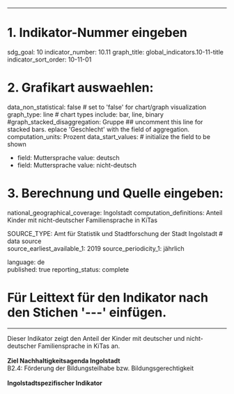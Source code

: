  ---
# 1. Indikator-Nummer eingeben 
sdg_goal: 10 
indicator_number: 10.11
graph_title: global_indicators.10-11-title
indicator_sort_order: 10-11-01
 
# 2. Grafikart auswaehlen: 
data_non_statistical: false  # set to 'false' for chart/graph visualization 
graph_type: line  # chart types include: bar, line, binary 
#graph_stacked_disaggregation: Gruppe  ## uncomment this line for stacked bars. eplace 'Geschlecht' with the field of aggregation. 
computation_units: Prozent
data_start_values:  # initialize the field to be shown  
 - field: Muttersprache 
   value: deutsch 
 - field: Muttersprache
   value: nicht-deutsch 

# 3. Berechnung und Quelle eingeben: 
national_geographical_coverage: Ingolstadt 
computation_definitions: Anteil Kinder mit nicht-deutscher Familiensprache in KiTas

SOURCE_TYPE: Amt für Statistik und Stadtforschung der Stadt Ingolstadt # data source  
source_earliest_available_1: 2019
source_periodicity_1: jährlich

language: de   
published: true 
reporting_status: complete
 
 
# Für Leittext für den Indikator nach den Stichen '---' einfügen. 
---
Dieser Indikator zeigt den Anteil der Kinder mit deutscher und nicht-deutscher Familiensprache in KiTas an.<br>
<br>
<b>Ziel Nachhaltigkeitsagenda Ingolstadt</b><br>
B2.4: Förderung der Bildungsteilhabe bzw. Bildungsgerechtigkeit<br>
<br>
<b>Ingolstadtspezifischer Indikator</b>
